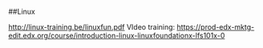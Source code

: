 ##Linux

http://linux-training.be/linuxfun.pdf
VIdeo training: https://prod-edx-mktg-edit.edx.org/course/introduction-linux-linuxfoundationx-lfs101x-0
